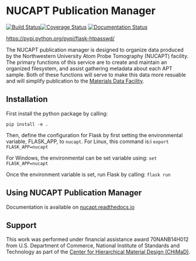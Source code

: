 # NUCAPT Publication Manager
[![Build Status](https://travis-ci.org/materials-data-facility/nucapt.svg?branch=master)](https://travis-ci.org/materials-data-facility/nucapt)[![Coverage Status](https://coveralls.io/repos/github/materials-data-facility/nucapt/badge.svg?branch=master)](https://coveralls.io/github/materials-data-facility/nucapt?branch=master)
[![Documentation Status](https://readthedocs.org/projects/nucapt/badge/?version=latest)](http://nucapt.readthedocs.io/en/latest/?badge=latest)

https://pypi.python.org/pypi/flask-htpasswd/

The NUCAPT publication manager is designed to organize data produced by the Northwestern University Atom Probe
Tomography (NUCAPT) facility. The primary functions of this service are to create and maintain an organized filesystem,
and assist gathering metadata about each APT sample. Both of these functions will serve to make this data more
resuable and will simplify publication to the [Materials Data Facility](http://materialsdatafacility.org).

## Installation

First install the python package by calling:

```pip install -e .```

Then, define the configuration for Flask by first setting the environmental variable, FLASK_APP, to `nucapt`.
For Linux, this command is:i `export FLASK_APP=nucapt`

For Windows, the environmental can be set variable using: `set FLASK_APP=nucapt`

Once the environment variable is set, run Flask by calling: `flask run`

## Using NUCAPT Publication Manager

Documentation is available on [nucapt.readthedocs.io](http://nucapt.readthedocs.io/en/latest/)

## Support
This work was performed under financial assistance award 70NANB14H012 from U.S. Department of Commerce,
National Institute of Standards and Technology as part of the [Center for Hierarchical Material Design (CHiMaD)](http://chimad.northwestern.edu).
